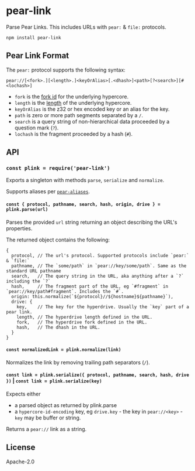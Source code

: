# pear-link

Parse Pear Links. This includes URLs with `pear:` & `file:` protocols.

```
npm install pear-link
```

## Pear Link Format

The `pear:` protocol supports the following syntax:

```
pear://[<fork>.][<length>.]<keyOrAlias>[.<dhash>]<path>[?<search>][#<lochash>]
```

- `fork` is the [fork id](https://github.com/holepunchto/hypercore#corefork) for the underlying hypercore.
- `length` is the [length](https://github.com/holepunchto/hypercore#corelength) of the underlying hypercore.
- `keyOrAlias` is the z32 or hex encoded key or an alias for the key.
- `path` is zero or more path segments separated by a `/`.
- `search` is a query string of non-hierarchical data proceeded by a question
mark (`?`).
- `lochash` is the fragment proceeded by a hash (`#`).

## API

### `const plink = require('pear-link')`

Exports a singleton with methods `parse`, `serialize` and `normalize`.

Supports aliases per [`pear-aliases`](https://github.com/holepunchto/pear-aliases).


#### `const { protocol, pathname, search, hash, origin, drive } = plink.parse(url)`

Parses the provided `url` string returning an object describing the URL's
properties.

The returned object contains the following:

```
{
  protocol, // The url's protocol. Supported protocols include `pear:` & `file:`
  pathname, // The `some/path` in `pear://key/some/path`. Same as the standard URL pathname
  search,   // The query string in the URL, aka anything after a `?` including the `?`
  hash,     // The fragment part of the URL, eg `#fragment` in `pear://key/path#fragment`. Includes the `#`.
  origin: this.normalize(`${protocol}//${hostname}${pathname}`),
  drive: {
    key,    // The key for the hyperdrive. Usually the `key` part of a pear link.
    length, // The hyperdrive length defined in the URL.
    fork,   // The hyperdrive fork defined in the URL.
    hash,   // The dhash in the URL.
  }
}
```

#### `const normalizedLink = plink.normalize(link)`

Normalizes the link by removing trailing path separators (`/`).

#### `const link = plink.serialize({ protocol, pathname, search, hash, drive })` | `const link = plink.serialize(key)`

Expects either
* a parsed object as returned by plink.parse
* a `hypercore-id-encoding` key, eg `drive.key` - the key in `pear://<key>` - `key` may be buffer or string.

Returns a `pear://` link as a string.

## License

Apache-2.0

